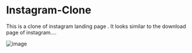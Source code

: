 # Instagram-Clone

This is a clone of instagram landing page . It looks similar to the download page of instagram....

![image](https://github.com/Rahulgarg01/Instagram-Clone/assets/96775549/3ac36c7a-bc45-4a61-a1ad-74f8fef315d2)

